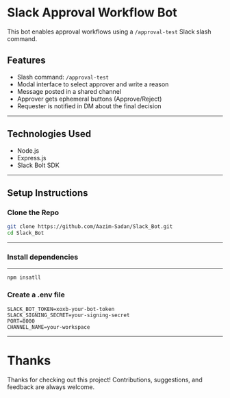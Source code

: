 # Slack Approval Workflow Bot

This bot enables approval workflows using a `/approval-test` Slack slash command.

## Features

- Slash command: `/approval-test`
- Modal interface to select approver and write a reason
- Message posted in a shared channel
- Approver gets ephemeral buttons (Approve/Reject)
- Requester is notified in DM about the final decision

---

##  Technologies Used

- Node.js
- Express.js
- Slack Bolt SDK

---


## Setup Instructions

###  Clone the Repo

```bash
git clone https://github.com/Aazim-Sadan/Slack_Bot.git
cd Slack_Bot
```

---

### Install dependencies

---
```
npm insatll
```
### Create a .env file

```
SLACK_BOT_TOKEN=xoxb-your-bot-token
SLACK_SIGNING_SECRET=your-signing-secret
PORT=8000
CHANNEL_NAME=your-workspace
```
---

# Thanks
Thanks for checking out this project! Contributions, suggestions, and feedback are always welcome.
